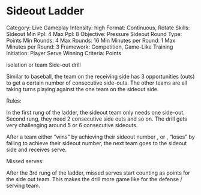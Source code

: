 # Sideout Ladder

Category: Live Gameplay
Intensity: high
Format: Continuous, Rotate
Skills: Sideout
Min Ppl: 4
Max Ppl: 8
Objective: Pressure Sideout
Round Type: Points
Min Rounds: 4
Max Rounds: 16
Min Minutes per Round: 1
Max Minutes per Round: 3
Framework: Competition, Game-Like Training
Initiation: Player Serve
Winning Criteria: Points

isolation or team Side-out drill

Similar to baseball, the team on the receiving side has 3 opportunities (outs) to get a certain number of consecutive side-outs. The other teams are all taking turns playing against the one team on the sideout side. 

Rules:

In the first rung of the ladder, the sideout team only needs one side-out. Second rung, they need 2 consecutive side outs and so on. The drill gets very challenging around 5 or 6 consecutive sideouts.

After a team either “wins” by achieving their sideout number , or , “loses” by failing to achieve their sideout number, the next team goes to the sideout side and receives serve. 

Missed serves: 

After the 3rd rung of the ladder, missed serves start counting as points for the side out team. This makes the drill more game like for the defense / serving team.